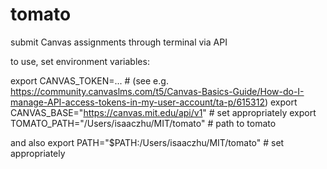 # tomato
submit Canvas assignments through terminal via API

to use, set environment variables:

export CANVAS_TOKEN=... # (see e.g. https://community.canvaslms.com/t5/Canvas-Basics-Guide/How-do-I-manage-API-access-tokens-in-my-user-account/ta-p/615312)
export CANVAS_BASE="https://canvas.mit.edu/api/v1" # set appropriately
export TOMATO_PATH="/Users/isaaczhu/MIT/tomato" # path to tomato

and also
export PATH="$PATH:/Users/isaaczhu/MIT/tomato" # set appropriately